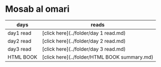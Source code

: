 # Mosab al omari

| days | reads |
| ---- | ---- |
| day1 read | [click here](../folder/day 1 read.md) |
| day2 read | [click here](../folder/day 2 read.md) |
| day3 read | [click here](../folder/day 3 read.md) |
| HTML BOOK | [click here](../folder/HTML BOOK summary.md) |